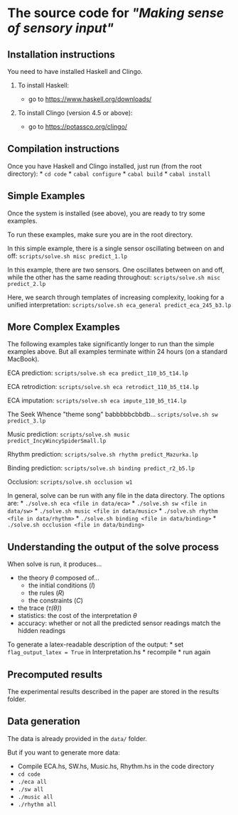 # The source code for *"Making sense of sensory input"*

## Installation instructions

You need to have installed Haskell and Clingo.

1. To install Haskell:
    * go to https://www.haskell.org/downloads/

2. To install Clingo (version 4.5 or above):
    * go to https://potassco.org/clingo/

## Compilation instructions

Once you have Haskell and Clingo installed, just run (from the root directory):
    * `cd code`
    * `cabal configure`
    * `cabal build`
    * `cabal install`

## Simple Examples

Once the system is installed (see above), you are ready to try some examples.

To run these examples, make sure you are in the root directory.

In this simple example, there is a single sensor oscillating between on and off:
`scripts/solve.sh misc predict_1.lp`

In this example, there are two sensors. One oscillates between on and off, while the other has the same reading throughout:
`scripts/solve.sh misc predict_2.lp`

Here, we search through templates of increasing complexity, looking for a unified interpretation:
`scripts/solve.sh eca_general predict_eca_245_b3.lp`

## More Complex Examples

The following examples take significantly longer to run than the simple examples above. But all examples terminate within 24 hours (on a standard MacBook).

ECA prediction:
`scripts/solve.sh eca predict_110_b5_t14.lp`

ECA retrodiction:
`scripts/solve.sh eca retrodict_110_b5_t14.lp`

ECA imputation:
`scripts/solve.sh eca impute_110_b5_t14.lp`

The Seek Whence "theme song" babbbbbcbbdb...
`scripts/solve.sh sw predict_3.lp`

Music prediction:
`scripts/solve.sh music predict_IncyWincySpiderSmall.lp`

Rhythm prediction:
`scripts/solve.sh rhythm predict_Mazurka.lp`

Binding prediction:
`scripts/solve.sh binding predict_r2_b5.lp`

Occlusion:
`scripts/solve.sh occlusion w1`

In general, solve can be run with any file in the data directory.
The options are:
    * `./solve.sh eca <file in data/eca>`
    * `./solve.sh sw <file in data/sw>`
    * `./solve.sh music <file in data/music>`
    * `./solve.sh rhythm <file in data/rhythm>`
    * `./solve.sh binding <file in data/binding>`
    * `./solve.sh occlusion <file in data/binding>`

## Understanding the output of the solve process

When solve is run, it produces...
* the theory *θ* composed of...
    * the initial conditions (*I*)
    * the rules (*R*)
    * the constraints (*C*)
* the trace (*τ(θ)*)
* statistics: the cost of the interpretation *θ*
* accuracy: whether or not all the predicted sensor readings match the hidden readings

To generate a latex-readable description of the output:
    * set `flag_output_latex = True` in Interpretation.hs
    * recompile
    * run again

## Precomputed results

The experimental results described in the paper are stored in the results folder.

## Data generation

The data is already provided in the `data/` folder.

But if you want to generate more data:
* Compile ECA.hs, SW.hs, Music.hs, Rhythm.hs in the code directory
* `cd code`
* `./eca all`
* `./sw all`
* `./music all`
* `./rhythm all`



